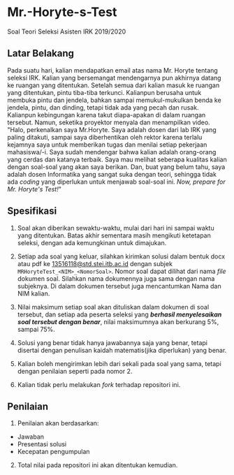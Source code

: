 # Mr.-Horyte-s-Test
Soal Teori Seleksi Asisten IRK 2019/2020

## Latar Belakang
Pada suatu hari, kalian mendapatkan email atas nama Mr. Horyte tentang seleksi IRK. Kalian yang bersemangat mendengarnya pun akhirnya datang ke ruangan yang ditentukan. Setelah semua dari kalian masuk ke ruangan yang ditentukan, pintu tiba-tiba terkunci. Kalianpun berusaha untuk membuka pintu dan jendela, bahkan sampai memukul-mukulkan benda ke jendela, pintu, dan dinding, tetapi tidak ada yang pecah dan rusak. Kalianpun kebingungan karena takut diapa-apakan di dalam ruangan tersebut. Namun, seketika proyektor menyala dan menampilkan video. "Halo, perkenalkan saya Mr.Horyte. Saya adalah dosen dari lab IRK yang paling ditakuti, sampai saya diberhentikan oleh rektor karena terlalu kejamnya saya untuk memberikan tugas dan menilai setiap pekerjaan mahasiswa/-i. Saya sudah mendengar bahwa kalian adalah orang-orang yang cerdas dan katanya terbaik. Saya mau melihat seberapa kualitas kalian dengan soal-soal yang akan saya berikan. Dan, buat yang belum tahu, saya adalah dosen Informatika yang sangat suka dengan teori, sehingga tidak ada *coding* yang diperlukan untuk menjawab soal-soal ini. *Now, prepare for Mr. Horyte's Test!*"

## Spesifikasi
1. Soal akan diberikan sewaktu-waktu, mulai dari hari ini sampai waktu yang ditentukan. Batas akhir sementara masih mengikuti ketetapan seleksi, dengan ada kemungkinan untuk dimajukan.
  
2. Setiap ada soal yang keluar, silahkan kirimkan solusi dalam bentuk docx atau pdf ke 13516118@std.stei.itb.ac.id dengan subjek ```MRHoryteTest_<NIM>_<NomorSoal>```. Nomor soal dapat dilihat dari nama *file* dokumen soal. Silahkan nama dokumennya juga sama dengan nama subjeknya. Di dalam dokumen tersebut juga mencantumkan Nama dan NIM kalian.
  
3. Nilai maksimum setiap soal akan dituliskan dalam dokumen di soal tersebut, dan setiap ada peserta seleksi yang **_berhasil menyelesaikan soal tersebut dengan benar_**, nilai maksimumnya akan berkurang 5%, sampai 75%.
  
4. Solusi yang benar tidak hanya jawabannya saja yang benar, tetapi disertai dengan penulisan kaidah matematis(jika diperlukan) yang benar.

5. Kalian boleh mengirimkan lebih dari sekali pada soal yang sama, tetapi dengan penilaian seperti pada nomor 2. 

6. Kalian tidak perlu melakukan *fork* terhadap repositori ini.

## Penilaian
1. Penilaian akan berdasarkan:
- Jawaban
- Presentasi solusi
- Kecepatan pengumpulan
  
2. Total nilai pada repositori ini akan ditentukan kemudian.
